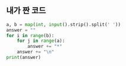 ## 내가 짠 코드
```python
a, b = map(int, input().strip().split(' '))
answer = ""
for i in range(b):
    for j in range(a):
        answer += "*"
    answer += "\n"
print(answer)
```

<br><br>

